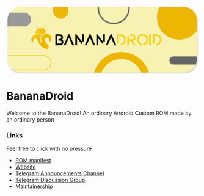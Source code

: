 ![BananaDroid](https://github.com/bananadroid/.github/raw/main/profile/banner.png)

BananaDroid
=====================
Welcome to the BananaDroid!
An ordinary Android Custom ROM made by an ordinary person

### Links
Feel free to click with no pressure
- [ROM manifest](https://github.com/bananadroid/android_manifest)
- [Website](https://www.bananadroid.com)
- [Telegram Announcements Channel](https://t.me/bananadroidchannel)
- [Telegram Discussion Group](https://t.me/bananadroid)
- [Maintainership](bit.ly/bananadroidmaintainer)
